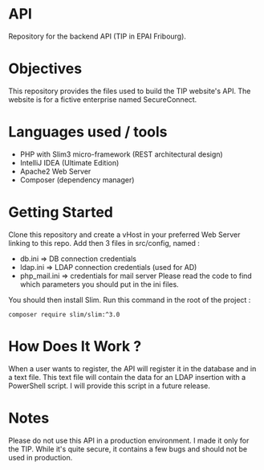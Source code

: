 # API
Repository for the backend API (TIP in EPAI Fribourg).

# Objectives
This repository provides the files used to build the TIP website's API. The website is for a fictive enterprise named SecureConnect.

# Languages used / tools
* PHP with Slim3 micro-framework (REST architectural design)
* IntelliJ IDEA (Ultimate Edition)
* Apache2 Web Server
* Composer (dependency manager)

# Getting Started
Clone this repository and create a vHost in your preferred Web Server linking to this repo.
Add then 3 files in src/config, named :
* db.ini => DB connection credentials
* ldap.ini => LDAP connection credentials (used for AD)
* php_mail.ini => credentials for mail server
Please read the code to find which parameters you should put in the ini files.

You should then install Slim. Run this command in the root of the project :

```composer require slim/slim:^3.0```

# How Does It Work ?
When a user wants to register, the API will register it in the database and in a text file. This text file will contain the data for an LDAP insertion with a PowerShell script. I will provide this script in a future release.

# Notes
Please do not use this API in a production environment. I made it only for the TIP. While it's quite secure, it contains a few bugs and should not be used in production.
